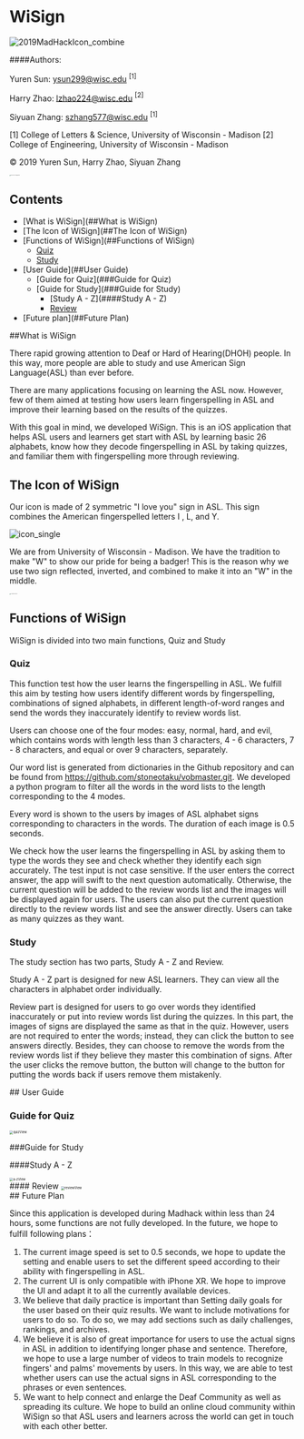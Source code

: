 # WiSign

![2019MadHackIcon_combine](WiSignIcon/2019MadHackIcon_combine.png)

####Authors: 

Yuren Sun: ysun299@wisc.edu $^{[1]}$

Harry Zhao: lzhao224@wisc.edu $^{[2]}$

Siyuan Zhang: szhang577@wisc.edu $^{[1]}$

[1] College of Letters & Science, University of Wisconsin - Madison
[2] College of Engineering, University of Wisconsin - Madison

© 2019 Yuren Sun, Harry Zhao, Siyuan Zhang

<img src="WiSignIcon/color-flush-UWlogo-print.png" alt="color-flush-UWlogo-print" style="zoom:10%; align='left' " />



## Contents

- [What is WiSign](##What is WiSign)
- [The Icon of WiSign](##The Icon of WiSign)
- [Functions of WiSign](##Functions of WiSign)
  - [Quiz](###Quiz)
  - [Study](###Study)
- [User Guide](##User Guide)
  - [Guide for Quiz](###Guide for Quiz)
  - [Guide for Study](###Guide for Study)
    - [Study A - Z](####Study A - Z)
    - [Review](####Review)
- [Future plan](##Future Plan)



##What is WiSign

There rapid growing attention to Deaf or Hard of Hearing(DHOH) people. In this way, more people are able to study and use American Sign Language(ASL) than ever before. 

There are many applications focusing on learning the ASL now. However, few of them aimed at testing how users learn fingerspelling in ASL and improve their learning based on the results of the quizzes.

With this goal in mind, we developed WiSign. This is an iOS application that helps ASL users and learners get start with ASL by learning basic 26 alphabets, know how they decode fingerspelling in ASL by taking quizzes, and familiar them with fingerspelling more through reviewing.



## The Icon of WiSign

Our icon is made of 2 symmetric "I love you" sign in ASL.  This sign combines the American fingerspelled letters I , L, and Y.

![icon_single](WiSignIcon/icon_single.png)

We are from University of Wisconsin - Madison. We have the tradition to make "W" to show our pride for being a badger! This is the reason why we use two sign reflected, inverted, and combined to make it into an "W" in the middle. 

<img src="WiSignIcon/2019MadHackIcon.png" alt="2019MadHackIcon" style="zoom:10%;" />



## Functions of WiSign

WiSign is divided into two main functions, Quiz and Study

### Quiz
This function test how the user learns the fingerspelling in ASL. We fulfill this aim by testing how users identify different words by fingerspelling, combinations of signed alphabets, in different length-of-word ranges and send the words they inaccurately identify to review words list. 

Users can choose one of the four modes: easy, normal, hard, and evil, which contains words with length less than 3 characters, 4 - 6 characters, 7 - 8 characters, and equal or over 9 characters, separately.

Our word list is generated from dictionaries in the Github repository and can be found from https://github.com/stoneotaku/vobmaster.git. We developed a python program to filter all the words in the word lists to the length corresponding to the 4 modes.

Every word is shown to the users by images of ASL alphabet signs corresponding to characters in the words. The duration of each image is 0.5 seconds.

We check how the user learns the fingerspelling in ASL by asking them to type the words they see and check whether they identify each sign accurately. The test input is not case sensitive. If the user enters the correct answer, the app will swift to the next question automatically. Otherwise, the current question will be added to the review words list and the images will be displayed again for users. The users can also put the current question directly to the review words list and see the answer directly. Users can take as many quizzes as they want.



### Study

The study section has two parts, Study A - Z and Review.

Study A - Z  part is designed for new ASL learners. They can view all the characters in alphabet order individually.

Review part is designed for users to go over words they identified inaccurately or put into review words list during the quizzes. In this part, the images of signs are displayed the same as that in the quiz. However, users are not required to enter the words; instead, they can click the button to see answers directly. Besides, they can choose to remove the words from the review words list if they believe they master this combination of signs. After the user clicks the remove button, the button will change to the button for putting the words back if users remove them mistakenly.



<div style="page-break-after: always;"></div>
## User Guide

### Guide for Quiz

<img src="WiSignIcon/quizView.png" alt="quizView" style="zoom: 40%;" />



###Guide for Study

####Study A - Z

<img src="WiSignIcon/a-zView.png" alt="a-zView" style="zoom:40%;" />

<div style="page-break-after: always;"></div>
#### Review

<img src="WiSignIcon/reviewView.png" alt="reviewView" style="zoom:40%;" />



<div style="page-break-after: always;"></div>
## Future Plan

Since this application is developed during Madhack within less than 24 hours, some functions are not fully developed. In the future, we hope to fulfill following plans：

1. The current image speed is set to 0.5 seconds, we hope to update the setting and enable users to set the different speed according to their ability with fingerspelling in ASL.
2. The current UI is only compatible with iPhone XR. We hope to improve the UI and adapt it to all the currently available devices.
3. We believe that daily practice is important than Setting daily goals for the user based on their quiz results. We want to include motivations for users to do so. To do so, we may add sections such as daily challenges, rankings, and archives. 
4. We believe it is also of great importance for users to use the actual signs in ASL in addition to identifying longer phase and sentence. Therefore, we hope to use a large number of videos to train models to recognize fingers' and palms' movements by users. In this way, we are able to test whether users can use the actual signs in ASL corresponding to the phrases or even sentences.
5. We want to help connect and enlarge the Deaf Community as well as spreading its culture. We hope to build an online cloud community within WiSign so that ASL users and learners across the world can get in touch with each other better.